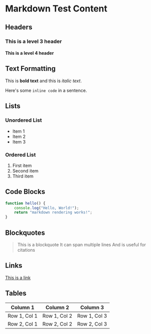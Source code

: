 # Markdown Test Content

## Headers
### This is a level 3 header
#### This is a level 4 header

## Text Formatting
This is **bold text** and this is *italic text*.

Here's some `inline code` in a sentence.

## Lists
### Unordered List
- Item 1
- Item 2
- Item 3

### Ordered List
1. First item
2. Second item  
3. Third item

## Code Blocks
```javascript
function hello() {
    console.log("Hello, World!");
    return "markdown rendering works!";
}
```

## Blockquotes
> This is a blockquote
> It can span multiple lines
> And is useful for citations

## Links
[This is a link](https://example.com)

## Tables
| Column 1 | Column 2 | Column 3 |
|----------|----------|----------|
| Row 1, Col 1 | Row 1, Col 2 | Row 1, Col 3 |
| Row 2, Col 1 | Row 2, Col 2 | Row 2, Col 3 |